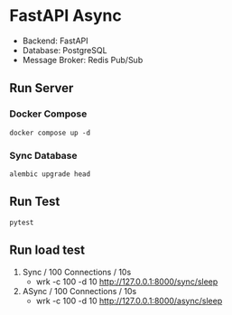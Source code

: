 # FastAPI Async
- Backend: FastAPI
- Database: PostgreSQL
- Message Broker: Redis Pub/Sub

## Run Server
### Docker Compose
```shell
docker compose up -d
```
### Sync Database
```shell
alembic upgrade head
```
## Run Test
```shell
pytest
```

## Run load test
1. Sync / 100 Connections / 10s
   - wrk -c 100 -d 10 http://127.0.0.1:8000/sync/sleep
2. ASync / 100 Connections / 10s
   - wrk -c 100 -d 10 http://127.0.0.1:8000/async/sleep
